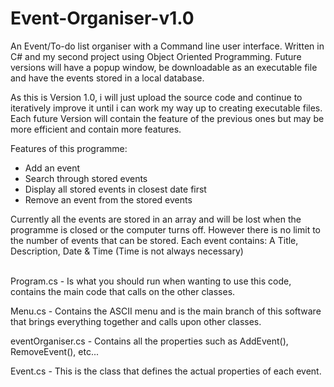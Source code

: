 # Event-Organiser-v1.0
An Event/To-do list organiser with a Command line user interface. Written in C# and my second project using Object Oriented Programming.
Future versions will have a popup window, be downloadable as an executable file and have the events stored in a local database.

As this is Version 1.0, i will just upload the source code and continue to iteratively improve it until i can work my way up to creating executable files.
Each future Version will contain the feature of the previous ones but may be more efficient and contain more features.

Features of this programme:
- Add an event
- Search through stored events
- Display all stored events in closest date first
- Remove an event from the stored events

Currently all the events are stored in an array and will be lost when the programme is closed or the computer turns off.
However there is no limit to the number of events that can be stored. Each event contains: A Title, Description, Date & Time (Time is not always necessary)

<br>
Program.cs - Is what you should run when wanting to use this code, contains the main code that calls on the other classes. <br>

Menu.cs - Contains the ASCII menu and is the main branch of this software that brings everything together and calls upon other classes. <br>

eventOrganiser.cs - Contains all the properties such as AddEvent(), RemoveEvent(), etc... <br>

Event.cs - This is the class that defines the actual properties of each event. <br>
